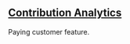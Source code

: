 ## [Contribution Analytics](https://docs.gitlab.com/ee/user/group/contribution_analytics/index.html)

Paying customer feature.  
